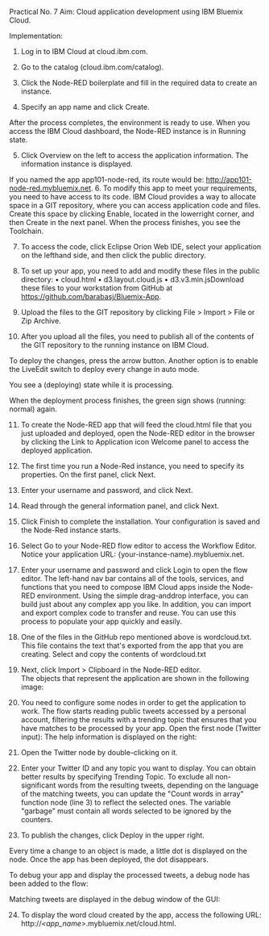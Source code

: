 Practical No. 7 
Aim: Cloud application development using IBM Bluemix Cloud. 
 
Implementation: 
1.	Log in to IBM Cloud at cloud.ibm.com. 
2.	Go to the catalog (cloud.ibm.com/catalog). 
 
3.	Click the Node-RED boilerplate and fill in the required data to create an instance. 
 
4.	Specify an app name and click Create. 
 
After the process completes, the environment is ready to use. When you access the IBM Cloud dashboard, the Node-RED instance is in Running state. 
 
5.	Click Overview on the left to access the application information. The information instance is displayed. 
 
If you named the app app101-node-red, its route would be: http://app101-node-red.mybluemix.net. 
6.	To modify this app to meet your requirements, you need to have access to its code. IBM Cloud provides a way to allocate space in a GIT repository, where you can access application code and files. Create this space by clicking Enable, located in the lowerright corner, and then Create in the next panel. 
When the process finishes, you see the Toolchain. 
 
7.	To access the code, click Eclipse Orion Web IDE, select your application on the lefthand side, and then click the public directory. 
 
8.	To set up your app, you need to add and modify these files in the public directory: 
•	cloud.html 
•	d3.layout.cloud.js 
•	d3.v3.min.jsDownload these files to your workstation from GitHub at https://github.com/barabasj/Bluemix-App. 
9.	Upload the files to the GIT repository by clicking File > Import > File or Zip Archive. 
 
10.	After you upload all the files, you need to publish all of the contents of the GIT repository to the running instance on IBM Cloud. 
 
To deploy the changes, press the arrow button. Another option is to enable the LiveEdit switch to deploy every change in auto mode. 
 
You see a (deploying) state while it is processing. 
 
When the deployment process finishes, the green sign shows (running: normal) again. 
 
11.	To create the Node-RED app that will feed the cloud.html file that you just uploaded and deployed, open the Node-RED editor in the browser by clicking the Link to Application icon Welcome panel to access the deployed application. 
12.	The first time you run a Node-Red instance, you need to specify its properties. On the first panel, click Next. 
 
13.	Enter your username and password, and click Next. 

 
14.	Read through the general information panel, and click Next. 
 
15.	Click Finish to complete the installation. Your configuration is saved and the Node-Red instance starts. 
16.	Select Go to your Node-RED flow editor to access the Workflow Editor. Notice your application URL: {your-instance-name}.mybluemix.net. 
17.	Enter your username and password and click Login to open the flow editor. 
The left-hand nav bar contains all of the tools, services, and functions that you need to compose IBM Cloud apps inside the Node-RED environment. Using the simple drag-anddrop interface, you can build just about any complex app you like. In addition, you can import and export complex code to transfer and reuse. You can use this process to populate your app quickly and easily. 
18.	One of the files in the GitHub repo mentioned above is wordcloud.txt. This file contains the text that's exported from the app that you are creating. Select and copy the contents of wordcloud.txt
 
19.	Next, click Import > Clipboard in the Node-RED editor.  
The objects that represent the application are shown in the following image: 
20.	You need to configure some nodes in order to get the application to work. The flow starts reading public tweets accessed by a personal account, filtering the results with a trending topic that ensures that you have matches to be processed by your app. Open the first node (Twitter input): 
The help information is displayed on the right: 
21.	Open the Twitter node by double-clicking on it.  
22.	Enter your Twitter ID and any topic you want to display. You can obtain better results by specifying Trending Topic. 
To exclude all non-significant words from the resulting tweets, depending on the language of the matching tweets, you can update the "Count words in array" function node (line 3) to reflect the selected ones. The variable "garbage" must contain all words selected to be ignored by the counters. 
 
23.	To publish the changes, click Deploy in the upper right. 
 
Every time a change to an object is made, a little dot is displayed on the node. Once the app has been deployed, the dot disappears. 
 
To debug your app and display the processed tweets, a debug node has been added to the flow: 
 
Matching tweets are displayed in the debug window of the GUI: 
 
24.	To display the word cloud created by the app, access the following URL: http://_<app_name>_.mybluemix.net/cloud.html. 
